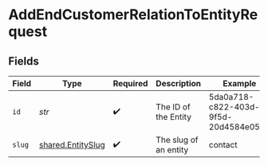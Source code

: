 # AddEndCustomerRelationToEntityRequest


## Fields

| Field                                                  | Type                                                   | Required                                               | Description                                            | Example                                                |
| ------------------------------------------------------ | ------------------------------------------------------ | ------------------------------------------------------ | ------------------------------------------------------ | ------------------------------------------------------ |
| `id`                                                   | *str*                                                  | :heavy_check_mark:                                     | The ID of the Entity                                   | 5da0a718-c822-403d-9f5d-20d4584e0528                   |
| `slug`                                                 | [shared.EntitySlug](../../models/shared/entityslug.md) | :heavy_check_mark:                                     | The slug of an entity                                  | contact                                                |